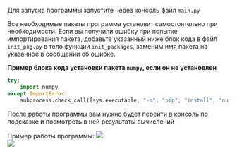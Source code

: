 Для запуска программы запустите через консоль файл `main.py`

Все необходимые пакеты программа установит самостоятельно при необходимости.
Если вы получили ошибку при попытке импортирования пакета, добавьте указанный ниже блок кода в файл `init_pkg.py` в тело функции `init_packages`, заменим имя пакета на указанное в сообщении об ошибке.

__Пример блока кода установки пакета `numpy`, если он не установлен__
```python
try:
    import numpy
except ImportError:
    subprocess.check_call([sys.executable, "-m", "pip", "install", "numpy"])
```

После работы программы вам нужно будет перейти в консоль по подсказке и посмотреть в ней результаты вычислений

Пример работы программы:
![](https://github.com/user-attachments/assets/6228d297-ec19-4092-8ae2-b002650fc134) <br />
![](https://github.com/user-attachments/assets/513fa117-20af-4c99-8f93-c77833229e8f)

